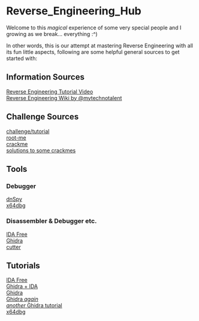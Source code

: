 # Reverse_Engineering_Hub
Welcome to this *magical* experience of some very special people and I growing as we break... everything :^)

In other words, this is our attempt at mastering Reverse Engineering with all its fun little aspects, following are some helpful general sources to get started with: 

## Information Sources

[Reverse Engineering Tutorial Video](https://www.youtube.com/playlist?list=PLs-lxQfNn-H1TvgNsNdbMoeD4ZYLig7xY)  
[Reverse Engineering Wiki by @mytechnotalent](https://0xinfection.github.io/reversing/)

## Challenge Sources

[challenge/tutorial](https://microcorruption.com/)  
[root-me](https://www.root-me.org/en/Challenges/Cracking/)  
[crackme](https://crackmes.one)  
[solutions to some crackmes](https://github.com/gabimarti/crackmes-solutions)

## Tools

### Debugger

[dnSpy](https://github.com/dnSpyEx/dnSpy)    
[x64dbg](https://github.com/x64dbg/x64dbg)  

### Disassembler & Debugger etc.

[IDA Free](https://hex-rays.com/ida-free/)    
[Ghidra](https://ghidra-sre.org/)  
[cutter](https://cutter.re/)  

## Tutorials

[IDA Free](https://www.youtube.com/watch?v=tWSa1L5L394)    
[Ghidra + IDA](https://www.youtube.com/watch?v=Bv-7SszPuvI)  
[Ghidra](https://www.youtube.com/playlist?list=PLNmsVeXQZj7oQc3MxjWB-rYHHo9vX905a)  
[Ghidra *again*](https://www.youtube.com/watch?v=Pst-4NwY2is&pp=ygUcZ2hpZHJhIHR1dG9yaWFsIGxpdmVvdmVyZmxvdw%3D%3D)  
[*another* Ghidra tutorial](https://www.youtube.com/watch?v=sk1wAGeM9Hw)  
[x64dbg](https://www.youtube.com/playlist?list=PLPRkkVSNCrVVyXBRoZoIvWzKe6zes6RuF)  


